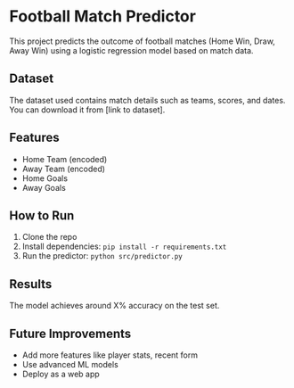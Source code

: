 # Football Match Predictor

This project predicts the outcome of football matches (Home Win, Draw, Away Win) using a logistic regression model based on match data.

## Dataset

The dataset used contains match details such as teams, scores, and dates. You can download it from [link to dataset].

## Features

- Home Team (encoded)
- Away Team (encoded)
- Home Goals
- Away Goals

## How to Run

1. Clone the repo  
2. Install dependencies: `pip install -r requirements.txt`  
3. Run the predictor: `python src/predictor.py`

## Results

The model achieves around X% accuracy on the test set.

## Future Improvements

- Add more features like player stats, recent form  
- Use advanced ML models  
- Deploy as a web app  
